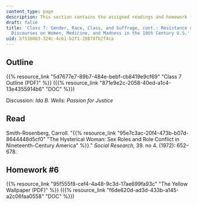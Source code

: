 ```yaml
---
content_type: page
description: This section contains the assigned readings and homework for this session.
draft: false
title: 'Class 7: Gender, Race, Class, and Suffrage, cont.: Resistance or Illness?
  Discourses on Women, Medicine, and Madness in the 19th Century U.S.'
uid: bf538003-324c-4c61-b2f1-28878fb2f4ca
---
```

## Outline

{{% resource_link "5d7677e7-89b7-484e-bebf-cb8419e9cf69" "Class 7 Outline (PDF)" %}} ({{% resource_link "871e9e2c-2058-40ed-a1c4-13e4355914b6" "DOC" %}})

Discussion: *Ida B. Wells: Passion for Justice*

## Read

Smith-Rosenberg, Carroll. "{{% resource_link "95e7c3ac-20f4-473b-b07d-8644448d5cf0" "The Hysterical Woman: Sex Roles and Role Conflict in Nineteenth-Century America" %}}." *Social Research,* 39. no 4. (1972): 652–678.

## Homework #6

{{% resource_link "95f555f8-cef4-4a48-9c3d-17ae699fa93c" "The Yellow Wallpaper (PDF)" %}} ({{% resource_link "f6de620d-ad3d-433b-a145-a2c06faa0558" "DOC" %}})